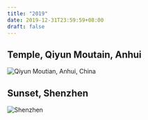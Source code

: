 ```yaml
---
title: "2019"
date: 2019-12-31T23:59:59+08:00
draft: false
---
```


## Temple, Qiyun Moutain, Anhui
![Qiyun Moutian, Anhui, China](https://gw.alipayobjects.com/zos/antfincdn/Mm%26v36WntS/anhui.JPG)

## Sunset, Shenzhen
![Shenzhen](https://gw.alipayobjects.com/zos/antfincdn/rgZ15T87q%24/shenzhen.jpg)


